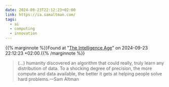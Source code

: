 ```yaml
---
date: 2024-09-23T22:12:23+02:00
link: https://ia.samaltman.com/
tags:
  - ai
  - computing
  - innovation
---
```

{{% marginnote %}}Found at "[The Intelligence Age](https://web.archive.org/web/20240923221223/https://ia.samaltman.com/)" on 2024-09-23 22:12:23 +02:00.{{% /marginnote %}}

> (...) humanity discovered an algorithm that could really, truly learn any distribution of data. To a shocking degree of precision, the more compute and data available, the better it gets at helping people solve hard problems.—Sam Altman